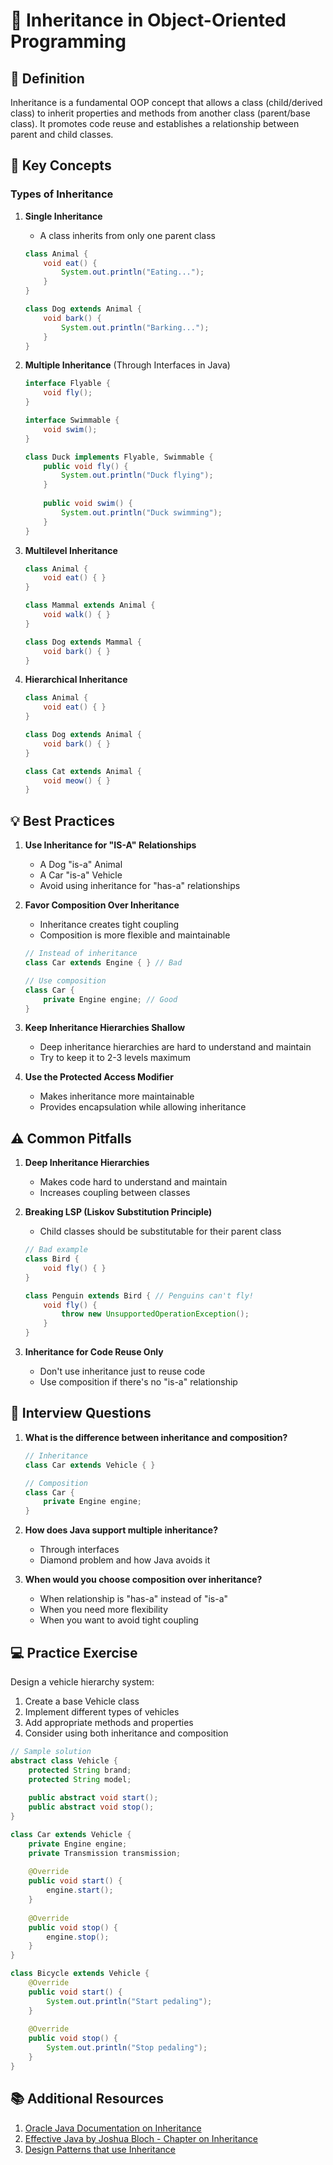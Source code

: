 # 🔄 Inheritance in Object-Oriented Programming

## 📝 Definition
Inheritance is a fundamental OOP concept that allows a class (child/derived class) to inherit properties and methods from another class (parent/base class). It promotes code reuse and establishes a relationship between parent and child classes.

## 🎯 Key Concepts

### Types of Inheritance
1. **Single Inheritance**
   - A class inherits from only one parent class
   ```java
   class Animal {
       void eat() {
           System.out.println("Eating...");
       }
   }
   
   class Dog extends Animal {
       void bark() {
           System.out.println("Barking...");
       }
   }
   ```

2. **Multiple Inheritance** (Through Interfaces in Java)
   ```java
   interface Flyable {
       void fly();
   }
   
   interface Swimmable {
       void swim();
   }
   
   class Duck implements Flyable, Swimmable {
       public void fly() {
           System.out.println("Duck flying");
       }
       
       public void swim() {
           System.out.println("Duck swimming");
       }
   }
   ```

3. **Multilevel Inheritance**
   ```java
   class Animal {
       void eat() { }
   }
   
   class Mammal extends Animal {
       void walk() { }
   }
   
   class Dog extends Mammal {
       void bark() { }
   }
   ```

4. **Hierarchical Inheritance**
   ```java
   class Animal {
       void eat() { }
   }
   
   class Dog extends Animal {
       void bark() { }
   }
   
   class Cat extends Animal {
       void meow() { }
   }
   ```

## 💡 Best Practices

1. **Use Inheritance for "IS-A" Relationships**
   - A Dog "is-a" Animal
   - A Car "is-a" Vehicle
   - Avoid using inheritance for "has-a" relationships

2. **Favor Composition Over Inheritance**
   - Inheritance creates tight coupling
   - Composition is more flexible and maintainable
   ```java
   // Instead of inheritance
   class Car extends Engine { } // Bad
   
   // Use composition
   class Car {
       private Engine engine; // Good
   }
   ```

3. **Keep Inheritance Hierarchies Shallow**
   - Deep inheritance hierarchies are hard to understand and maintain
   - Try to keep it to 2-3 levels maximum

4. **Use the Protected Access Modifier**
   - Makes inheritance more maintainable
   - Provides encapsulation while allowing inheritance

## ⚠️ Common Pitfalls

1. **Deep Inheritance Hierarchies**
   - Makes code hard to understand and maintain
   - Increases coupling between classes

2. **Breaking LSP (Liskov Substitution Principle)**
   - Child classes should be substitutable for their parent class
   ```java
   // Bad example
   class Bird {
       void fly() { }
   }
   
   class Penguin extends Bird { // Penguins can't fly!
       void fly() {
           throw new UnsupportedOperationException();
       }
   }
   ```

3. **Inheritance for Code Reuse Only**
   - Don't use inheritance just to reuse code
   - Use composition if there's no "is-a" relationship

## 🎯 Interview Questions

1. **What is the difference between inheritance and composition?**
   ```java
   // Inheritance
   class Car extends Vehicle { }
   
   // Composition
   class Car {
       private Engine engine;
   }
   ```

2. **How does Java support multiple inheritance?**
   - Through interfaces
   - Diamond problem and how Java avoids it

3. **When would you choose composition over inheritance?**
   - When relationship is "has-a" instead of "is-a"
   - When you need more flexibility
   - When you want to avoid tight coupling

## 💻 Practice Exercise

Design a vehicle hierarchy system:
1. Create a base Vehicle class
2. Implement different types of vehicles
3. Add appropriate methods and properties
4. Consider using both inheritance and composition

```java
// Sample solution
abstract class Vehicle {
    protected String brand;
    protected String model;
    
    public abstract void start();
    public abstract void stop();
}

class Car extends Vehicle {
    private Engine engine;
    private Transmission transmission;
    
    @Override
    public void start() {
        engine.start();
    }
    
    @Override
    public void stop() {
        engine.stop();
    }
}

class Bicycle extends Vehicle {
    @Override
    public void start() {
        System.out.println("Start pedaling");
    }
    
    @Override
    public void stop() {
        System.out.println("Stop pedaling");
    }
}
```

## 📚 Additional Resources

1. [Oracle Java Documentation on Inheritance](https://docs.oracle.com/javase/tutorial/java/IandI/subclasses.html)
2. [Effective Java by Joshua Bloch - Chapter on Inheritance](https://www.amazon.com/Effective-Java-Joshua-Bloch/dp/0134685997)
3. [Design Patterns that use Inheritance](https://refactoring.guru/design-patterns/classification) 